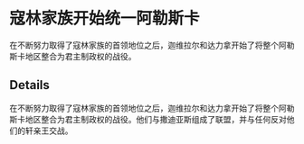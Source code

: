 # 寇林家族开始统一阿勒斯卡
在不断努力取得了寇林家族的首领地位之后，迦维拉尔和达力拿开始了将整个阿勒斯卡地区整合为君主制政权的战役。

## Details
在不断努力取得了寇林家族的首领地位之后，迦维拉尔和达力拿开始了将整个阿勒斯卡地区整合为君主制政权的战役。他们与撒迪亚斯组成了联盟，并与任何反对他们的轩亲王交战。
